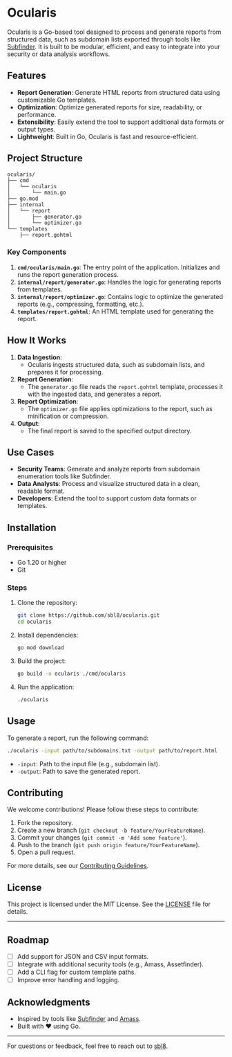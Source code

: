 
# Ocularis

Ocularis is a Go-based tool designed to process and generate reports from structured data, such as subdomain lists exported through tools like [Subfinder](https://github.com/projectdiscovery/subfinder). It is built to be modular, efficient, and easy to integrate into your security or data analysis workflows.

## Features

- **Report Generation**: Generate HTML reports from structured data using customizable Go templates.
- **Optimization**: Optimize generated reports for size, readability, or performance.
- **Extensibility**: Easily extend the tool to support additional data formats or output types.
- **Lightweight**: Built in Go, Ocularis is fast and resource-efficient.

## Project Structure

```
ocularis/
├── cmd
│   └── ocularis
│       └── main.go
├── go.mod
├── internal
│   └── report
│       ├── generator.go
│       └── optimizer.go
└── templates
    ├── report.gohtml
```

### Key Components

1. **`cmd/ocularis/main.go`**: The entry point of the application. Initializes and runs the report generation process.
2. **`internal/report/generator.go`**: Handles the logic for generating reports from templates.
3. **`internal/report/optimizer.go`**: Contains logic to optimize the generated reports (e.g., compressing, formatting, etc.).
4. **`templates/report.gohtml`**: An HTML template used for generating the report.

## How It Works

1. **Data Ingestion**:
   - Ocularis ingests structured data, such as subdomain lists, and prepares it for processing.
2. **Report Generation**:
   - The `generator.go` file reads the `report.gohtml` template, processes it with the ingested data, and generates a report.
3. **Report Optimization**:
   - The `optimizer.go` file applies optimizations to the report, such as minification or compression.
4. **Output**:
   - The final report is saved to the specified output directory.

## Use Cases

- **Security Teams**: Generate and analyze reports from subdomain enumeration tools like Subfinder.
- **Data Analysts**: Process and visualize structured data in a clean, readable format.
- **Developers**: Extend the tool to support custom data formats or templates.

## Installation

### Prerequisites

- Go 1.20 or higher
- Git

### Steps

1. Clone the repository:
   ```bash
   git clone https://github.com/sbl8/ocularis.git
   cd ocularis
   ```

2. Install dependencies:
   ```bash
   go mod download
   ```

3. Build the project:
   ```bash
   go build -o ocularis ./cmd/ocularis
   ```

4. Run the application:
   ```bash
   ./ocularis
   ```

## Usage

To generate a report, run the following command:

```bash
./ocularis -input path/to/subdomains.txt -output path/to/report.html
```

- `-input`: Path to the input file (e.g., subdomain list).
- `-output`: Path to save the generated report.

## Contributing

We welcome contributions! Please follow these steps to contribute:

1. Fork the repository.
2. Create a new branch (`git checkout -b feature/YourFeatureName`).
3. Commit your changes (`git commit -m 'Add some feature'`).
4. Push to the branch (`git push origin feature/YourFeatureName`).
5. Open a pull request.

For more details, see our [Contributing Guidelines](CONTRIBUTING.md).

## License

This project is licensed under the MIT License. See the [LICENSE](LICENSE) file for details.

---

## Roadmap

- [ ] Add support for JSON and CSV input formats.
- [ ] Integrate with additional security tools (e.g., Amass, Assetfinder).
- [ ] Add a CLI flag for custom template paths.
- [ ] Improve error handling and logging.

## Acknowledgments

- Inspired by tools like [Subfinder](https://github.com/projectdiscovery/subfinder) and [Amass](https://github.com/OWASP/Amass).
- Built with ❤️ using Go.

---

For questions or feedback, feel free to reach out to [sbl8](https://github.com/sbl8).
